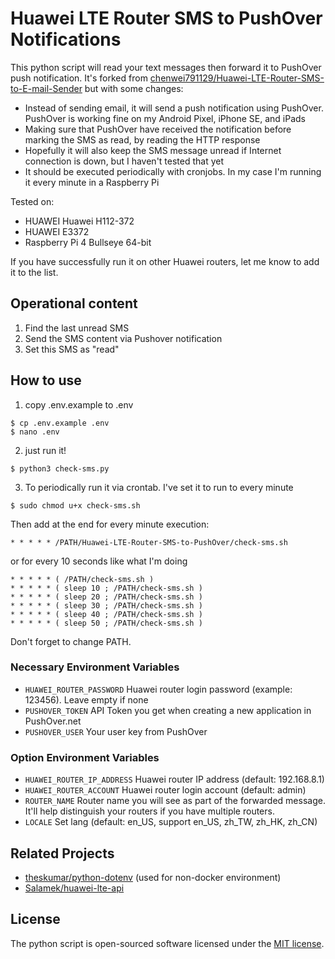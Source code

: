 # Huawei LTE Router SMS to PushOver Notifications

This python script will read your text messages then forward it to PushOver push notification. It's forked from [chenwei791129/Huawei-LTE-Router-SMS-to-E-mail-Sender](https://github.com/chenwei791129/Huawei-LTE-Router-SMS-to-E-mail-Sender) but with some changes:
- Instead of sending email, it will send a push notification using PushOver. PushOver is working fine on my Android Pixel, iPhone SE, and iPads
- Making sure that PushOver have received the notification before marking the SMS as read, by reading the HTTP response
- Hopefully it will also keep the SMS message unread if Internet connection is down, but I haven't tested that yet
- It should be executed periodically with cronjobs. In my case I'm running it every minute in a Raspberry Pi



Tested on:
* HUAWEI Huawei H112-372
* HUAWEI E3372
* Raspberry Pi 4 Bullseye 64-bit

If you have successfully run it on other Huawei routers, let me know to add it to the list.

## Operational content

1. Find the last unread SMS
2. Send the SMS content via Pushover notification
3. Set this SMS as "read"


## How to use

1. copy .env.example to .env
```console
$ cp .env.example .env
$ nano .env
```

2. just run it!
```console
$ python3 check-sms.py
```

3. To periodically run it via crontab. I've set it to run to every minute
```console
$ sudo chmod u+x check-sms.sh
```

Then add at the end for every minute execution:
```console
* * * * * /PATH/Huawei-LTE-Router-SMS-to-PushOver/check-sms.sh
```
or for every 10 seconds like what I'm doing
```console
* * * * * ( /PATH/check-sms.sh )  
* * * * * ( sleep 10 ; /PATH/check-sms.sh )  
* * * * * ( sleep 20 ; /PATH/check-sms.sh )  
* * * * * ( sleep 30 ; /PATH/check-sms.sh )  
* * * * * ( sleep 40 ; /PATH/check-sms.sh )  
* * * * * ( sleep 50 ; /PATH/check-sms.sh )  
```
Don't forget to change PATH.

### Necessary Environment Variables
* `HUAWEI_ROUTER_PASSWORD` Huawei router login password (example: 123456). Leave empty if none
* `PUSHOVER_TOKEN` API Token you get when creating a new application in PushOver.net
* `PUSHOVER_USER` Your user key from PushOver

### Option Environment Variables
* `HUAWEI_ROUTER_IP_ADDRESS` Huawei router IP address (default: 192.168.8.1)
* `HUAWEI_ROUTER_ACCOUNT` Huawei router login account (default: admin)
* `ROUTER_NAME` Router name you will see as part of the forwarded message. It'll help distinguish your routers if you have multiple routers.
* `LOCALE` Set lang (default: en_US, support en_US, zh_TW, zh_HK, zh_CN)


## Related Projects

- [theskumar/python-dotenv](https://github.com/theskumar/python-dotenv) (used for non-docker environment)
- [Salamek/huawei-lte-api](https://github.com/Salamek/huawei-lte-api)

## License

The python script is open-sourced software licensed under the [MIT license](https://opensource.org/licenses/MIT).



